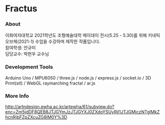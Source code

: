 # Fractus
### About
이화여자대학교 2021학년도 조형예술대학 메이데이 전시(5.25 - 5.30)를 위해 키네틱 오브제(2021-1) 수업을 수강하며 제작한 작품입니다. <br>
참여학생: 안규미<br>
담당교수: 박현우 교수님<br> 

### Development Tools
Arduino Uno /
MPU6050 /
three.js /
node.js /
express.js /
socket.io /
3D Print(stl) /
WebGL raymarching fractal /
ar.js 

### More Info
http://artndesign.ewha.ac.kr/artewha/61/subview.do?enc=Zm5jdDF8QEB8JTJGYmJzJTJGYXJ0ZXdoYSUyRjI1JTJGMjczNTglMkZhcnRjbFZpZXcuZG8lM0Y%3D
